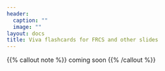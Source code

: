 ```yaml
---
header:
  caption: ""
  image: ""
layout: docs
title: Viva flashcards for FRCS and other slides
---
```


{{% callout note %}}
coming soon
{{% /callout %}}